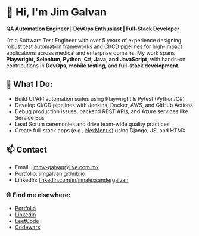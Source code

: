 # 👋 Hi, I'm Jim Galvan  
**QA Automation Engineer | DevOps Enthusiast | Full-Stack Developer**

I’m a Software Test Engineer with over 5 years of experience designing robust test automation frameworks and CI/CD pipelines for high-impact applications across medical and enterprise domains. My work spans **Playwright, Selenium, Python, C#, Java, and JavaScript**, with hands-on contributions in **DevOps**, **mobile testing**, and **full-stack development**.

## 🔧 What I Do:
- Build UI/API automation suites using Playwright & Pytest (Python/C#)
- Develop CI/CD pipelines with Jenkins, Docker, AWS, and GitHub Actions
- Debug production issues, backend REST APIs, and Azure services like Service Bus
- Lead Scrum ceremonies and drive team-wide quality practices
- Create full-stack apps (e.g., [NexMenus](https://github.com/JimGalvan/nexmenus)) using Django, JS, and HTMX

## 📫 Contact
- Email: [jimmy-galvan@live.com.mx](mailto:jimmy-galvan@live.com.mx)  
- Portfolio: [jimgalvan.github.io](https://jimgalvan.github.io/)  
- LinkedIn: [linkedin.com/in/jimalexsandergalvan](https://www.linkedin.com/in/jimalexsandergalvan)


### 🌐 Find me elsewhere:
- [Portfolio](https://jimgalvan.github.io/)
- [LinkedIn](https://www.linkedin.com/in/jimalexsandergalvan/)
- [LeetCode](https://leetcode.com/jimmy-galvan/)
- [Codewars](https://www.codewars.com/users/jinux95/)

<!---
JimGalvan/JimGalvan is a ✨ special ✨ repository because its `README.md` (this file) appears on your GitHub profile.
You can click the Preview link to take a look at your changes.
--->

